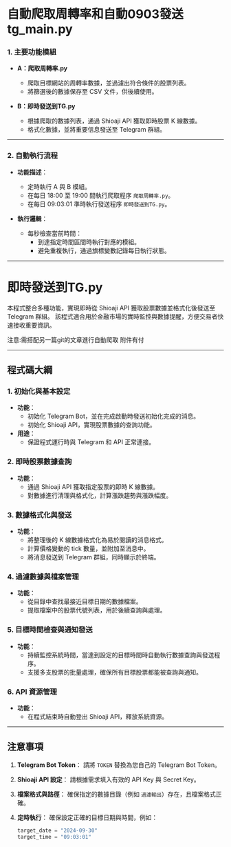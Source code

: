 

# 自動爬取周轉率和自動0903發送tg_main.py
### 1. **主要功能模組**

- **A：爬取周轉率.py**
  - 爬取目標網站的周轉率數據，並過濾出符合條件的股票列表。
  - 將篩選後的數據保存至 CSV 文件，供後續使用。

- **B：即時發送到TG.py**
  - 根據爬取的數據列表，通過 Shioaji API 獲取即時股票 K 線數據。
  - 格式化數據，並將重要信息發送至 Telegram 群組。

---

### 2. **自動執行流程**

- **功能描述**：
  - 定時執行 A 與 B 模組。
  - 在每日 18:00 至 19:00 間執行爬取程序 `爬取周轉率.py`。
  - 在每日 09:03:01 準時執行發送程序 `即時發送到TG.py`。

- **執行邏輯**：
  - 每秒檢查當前時間：
    - 到達指定時間區間時執行對應的模組。
    - 避免重複執行，通過旗標變數記錄每日執行狀態。
	
---


# 即時發送到TG.py

本程式整合多種功能，實現即時從 Shioaji API 獲取股票數據並格式化後發送至 Telegram 群組。
該程式適合用於金融市場的實時監控與數據提醒，方便交易者快速接收重要資訊。

注意:需搭配另一篇git的文章進行自動爬取 附件有付

---

## 程式碼大綱

### 1. **初始化與基本設定**
- **功能**：
  - 初始化 Telegram Bot，並在完成啟動時發送初始化完成的消息。
  - 初始化 Shioaji API，實現股票數據的查詢功能。
- **用途**：
  - 保證程式運行時與 Telegram 和 API 正常連接。

### 2. **即時股票數據查詢**
- **功能**：
  - 通過 Shioaji API 獲取指定股票的即時 K 線數據。
  - 對數據進行清理與格式化，計算漲跌趨勢與漲跌幅度。

### 3. **數據格式化與發送**
- **功能**：
  - 將整理後的 K 線數據格式化為易於閱讀的消息格式。
  - 計算價格變動的 tick 數量，並附加至消息中。
  - 將消息發送到 Telegram 群組，同時顯示於終端。

### 4. **過濾數據與檔案管理**
- **功能**：
  - 從目錄中查找最接近目標日期的數據檔案。
  - 提取檔案中的股票代號列表，用於後續查詢與處理。

### 5. **目標時間檢查與通知發送**
- **功能**：
  - 持續監控系統時間，當達到設定的目標時間時自動執行數據查詢與發送程序。
  - 支援多支股票的批量處理，確保所有目標股票都能被查詢與通知。

### 6. **API 資源管理**
- **功能**：
  - 在程式結束時自動登出 Shioaji API，釋放系統資源。

---

## 注意事項

1. **Telegram Bot Token**：
   請將 `TOKEN` 替換為您自己的 Telegram Bot Token。

2. **Shioaji API 設定**：
   請根據需求填入有效的 API Key 與 Secret Key。

3. **檔案格式與路徑**：
   確保指定的數據目錄（例如 `過濾輸出`）存在，且檔案格式正確。

4. **定時執行**：
   確保設定正確的目標日期與時間，例如：
   ```python
   target_date = "2024-09-30"
   target_time = "09:03:01"
